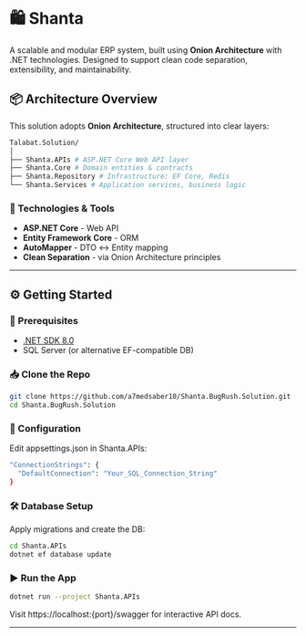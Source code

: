# 🛍 Shanta

A scalable and modular ERP system, built using **Onion Architecture** with .NET technologies. Designed to support clean code separation, extensibility, and maintainability.

## 📦 Architecture Overview

This solution adopts **Onion Architecture**, structured into clear layers:
```bash
Talabat.Solution/
│
├── Shanta.APIs # ASP.NET Core Web API layer
├── Shanta.Core # Domain entities & contracts
├── Shanta.Repository # Infrastructure: EF Core, Redis
└── Shanta.Services # Application services, business logic
```

### 🔁 Technologies & Tools

- **ASP.NET Core** - Web API
- **Entity Framework Core** - ORM
- **AutoMapper** - DTO ↔ Entity mapping
- **Clean Separation** - via Onion Architecture principles

---

## ⚙️ Getting Started

### 🧰 Prerequisites

- [.NET SDK 8.0](https://dotnet.microsoft.com/en-us/download)
- SQL Server (or alternative EF-compatible DB)

### 📥 Clone the Repo

```bash
git clone https://github.com/a7medsaber10/Shanta.BugRush.Solution.git
cd Shanta.BugRush.Solution
```

### 🔧 Configuration
Edit appsettings.json in Shanta.APIs:
```bash
"ConnectionStrings": {
  "DefaultConnection": "Your_SQL_Connection_String"
}
```

### 🛠️ Database Setup
Apply migrations and create the DB:

```bash
cd Shanta.APIs
dotnet ef database update
```

### ▶️ Run the App
```bash
dotnet run --project Shanta.APIs
```
Visit https://localhost:{port}/swagger for interactive API docs.

---
